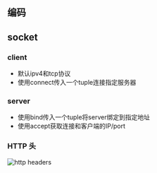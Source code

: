 ## 编码
## socket
### client
- 默认ipv4和tcp协议
- 使用connect传入一个tuple连接指定服务器
### server
- 使用bind传入一个tuple将server绑定到指定地址
- 使用accept获取连接和客户端的IP/port
### HTTP 头
![http headers](D:\flask_project\1543836938.png)